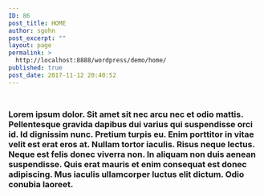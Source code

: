 ```yaml
---
ID: 86
post_title: HOME
author: sgohn
post_excerpt: ""
layout: page
permalink: >
  http://localhost:8888/wordpress/demo/home/
published: true
post_date: 2017-11-12 20:40:52
---
```

<div id="intro">
<div class="wrap_1280">
<div class="space"></div>
<h3 class="intro-tagline"></h1>
<div class="space"></div>
<div class="logo_image1"><img src="http://localhost:8888/wordpress/demo/wp-content/uploads/2017/10/cropped-Logo_vFinal.png" alt="" width=""  class="alignnone size-full wp-image-57" /></div>
</div>

</div>
<div id="intro2">
<div class="wrap_1280">
<div class="nolayer"></div>
<div class="layer">
<h3 class="intro-tagline"><p class="intro-text">Lorem ipsum dolor. Sit amet sit nec arcu nec et odio mattis. Pellentesque gravida dapibus dui varius qui suspendisse orci id. Id dignissim nunc. Pretium turpis eu. Enim porttitor in vitae velit est erat eros at. Nullam tortor iaculis. Risus neque lectus. Neque est felis donec viverra non. In aliquam non duis aenean suspendisse. Quis erat mauris et enim consequat est donec adipiscing. Mus iaculis ullamcorper luctus elit dictum. Odio conubia laoreet. 
</p><br />
</h1>

</div>
</div>
<!--#intro-->
<script type="text/javascript">

   jQuery(document).ready(function(){

	jQuery('#intro').parallax("50%", 0.4);

   });

</script>